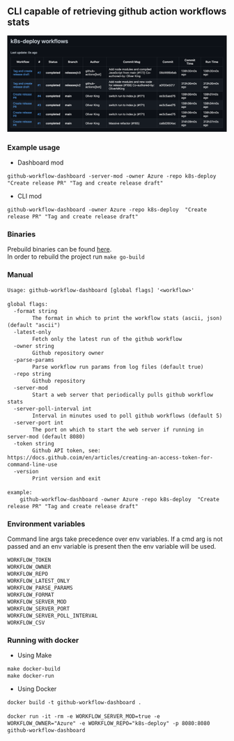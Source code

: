 ## CLI capable of retrieving github action workflows stats

![dashboard-image](./assets/github-workflow-dashboard.png)

### Example usage

- Dashboard mod
```shell
github-workflow-dashboard -server-mod -owner Azure -repo k8s-deploy  "Create release PR" "Tag and create release draft"
```

- CLI mod
```shell
github-workflow-dashboard -owner Azure -repo k8s-deploy  "Create release PR" "Tag and create release draft"
```

### Binaries
Prebuild binaries can be found [here](./bin/).  
In order to rebuild the project run `make go-build`

### Manual

```shell
Usage: github-workflow-dashboard [global flags] '<workflow>'

global flags:
  -format string
    	The format in which to print the workflow stats (ascii, json) (default "ascii")
  -latest-only
    	Fetch only the latest run of the github workflow
  -owner string
    	Github repository owner
  -parse-params
    	Parse workflow run params from log files (default true)
  -repo string
    	Github repository
  -server-mod
    	Start a web server that periodically pulls github workflow stats
  -server-poll-interval int
    	Interval in minutes used to poll github workflows (default 5)
  -server-port int
    	The port on which to start the web server if running in server-mod (default 8080)
  -token string
    	Github API token, see: https://docs.github.coim/en/articles/creating-an-access-token-for-command-line-use
  -version
    	Print version and exit

example:
	github-workflow-dashboard -owner Azure -repo k8s-deploy  "Create release PR" "Tag and create release draft"
```

### Environment variables
Command line args take precedence over env variables. If a cmd arg is not passed and an env variable is present then the env variable will be used.

```
WORKFLOW_TOKEN
WORKFLOW_OWNER
WORKFLOW_REPO
WORKFLOW_LATEST_ONLY
WORKFLOW_PARSE_PARAMS
WORKFLOW_FORMAT
WORKFLOW_SERVER_MOD
WORKFLOW_SERVER_PORT 
WORKFLOW_SERVER_POLL_INTERVAL
WORKFLOW_CSV
```

### Running with docker

- Using Make
```shell
make docker-build
make docker-run
```

- Using Docker
```shell
docker build -t github-workflow-dashboard .

docker run -it -rm -e WORKFLOW_SERVER_MOD=true -e WORKFLOW_OWNER="Azure" -e WORKFLOW_REPO="k8s-deploy" -p 8080:8080 github-workflow-dashboard
```

